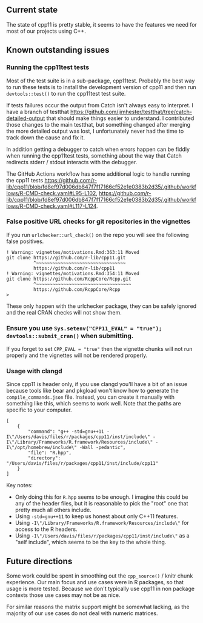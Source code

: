## Current state

The state of cpp11 is pretty stable, it seems to have the features we need for most of our projects using C++.

## Known outstanding issues

### Running the cpp11test tests

Most of the test suite is in a sub-package, cpp11test.
Probably the best way to run these tests is to install the development version of cpp11 and then run `devtools::test()` to run the cpp11test test suite.

If tests failures occur the output from Catch isn't always easy to interpret.
I have a branch of testthat https://github.com/jimhester/testthat/tree/catch-detailed-output that should make things easier to understand.
I contributed those changes to the main testthat, but something changed after merging the more detailed output was lost, I unfortunately never had the time to track down the cause and fix it.

In addition getting a debugger to catch when errors happen can be fiddly when running the cpp11test tests, something about the way that Catch redirects stderr / stdout interacts with the debugger.

The GitHub Actions workflow has some additional logic to handle running the cpp11 tests https://github.com/r-lib/cpp11/blob/fd8ef97d006db847f7f17166cf52e1e0383b2d35/.github/workflows/R-CMD-check.yaml#L95-L102, https://github.com/r-lib/cpp11/blob/fd8ef97d006db847f7f17166cf52e1e0383b2d35/.github/workflows/R-CMD-check.yaml#L117-L124.

### False positive URL checks for git repositories in the vignettes

If you run `urlchecker::url_check()` on the repo you will see the following false positives.

```
! Warning: vignettes/motivations.Rmd:363:11 Moved
git clone https://github.com/r-lib/cpp11.git
          ^~~~~~~~~~~~~~~~~~~~~~~~~~~~~~~~~~
          https://github.com/r-lib/cpp11
! Warning: vignettes/motivations.Rmd:354:11 Moved
git clone https://github.com/RcppCore/Rcpp.git
          ^~~~~~~~~~~~~~~~~~~~~~~~~~~~~~~~~~~~
          https://github.com/RcppCore/Rcpp
>
```

These only happen with the urlchecker package, they can be safely ignored and the real CRAN checks will not show them.


### Ensure you use `Sys.setenv("CPP11_EVAL" = "true"); devtools::submit_cran()` when submitting.

If you forget to set `CPP_EVAL = "true"` then the vignette chunks will not run properly and the vignettes will not be rendered properly.

### Usage with clangd

Since cpp11 is header only, if you use clangd you'll have a bit of an issue because tools like bear and pkgload won't know how to generate the `compile_commands.json` file. Instead, you can create it manually with something like this, which seems to work well. Note that the paths are specific to your computer.

```
[
    {
        "command": "g++ -std=gnu++11 -I\"/Users/davis/files/r/packages/cpp11/inst/include\" -I\"/Library/Frameworks/R.framework/Resources/include\" -I\"/opt/homebrew/include\" -Wall -pedantic",
        "file": "R.hpp",
        "directory": "/Users/davis/files/r/packages/cpp11/inst/include/cpp11"
    }
]
```

Key notes:

- Only doing this for `R.hpp` seems to be enough. I imagine this could be any of the header files, but it is reasonable to pick the "root" one that pretty much all others include.
- Using `-std=gnu++11` to keep us honest about only C++11 features.
- Using `-I\"/Library/Frameworks/R.framework/Resources/include\"` for access to the R headers.
- Using `-I\"/Users/davis/files/r/packages/cpp11/inst/include\"` as a "self include", which seems to be the key to the whole thing.

## Future directions

Some work could be spent in smoothing out the `cpp_source()` / knitr chunk experience.
Our main focus and use cases were in R packages, so that usage is more tested.
Because we don't typically use cpp11 in non package contexts those use cases may not be as nice.

For similar reasons the matrix support might be somewhat lacking, as the majority of our use cases do not deal with numeric matrices.
